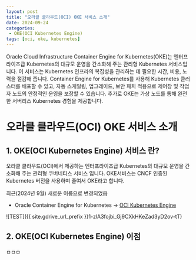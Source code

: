 ```yaml
---
layout: post
title: "오라클 클라우드(OCI) OKE 서비스 소개"
date: 2024-09-24
categories:
 - OKE(OCI Kubernetes Engine)
tags: [oci, oke, kubernetes]
---
```

Oracle Cloud Infrastructure Container Engine for Kubernetes(OKE)는 엔터프라이즈급 Kubernetes의 대규모 운영을 간소화해 주는 관리형 Kubernetes 서비스입니다. 이 서비스는 Kubernetes 인프라의 복잡성을 관리하는 데 필요한 시간, 비용, 노력을 절감해 줍니다. Container Engine for Kubernetes를 사용해 Kubernetes 클러스터를 배포할 수 있고, 자동 스케일링, 업그레이드, 보안 패치 적용으로 제어창 및 작업자 노드의 안정적인 운영을 보장할 수 있습니다. 추가로 OKE는 가상 노드를 통해 완전한 서버리스 Kubernetes 경험을 제공합니다.

# 오라클 클라우드(OCI) OKE 서비스 소개
## 1\. OKE(OCI Kubernetes Engine) 서비스 란?
오라클 클라우드(OCI)에서 제공하는 엔터프라이즈급 Kubernetes의 대규모 운영을 간소화해 주는 관리형 쿠버네티스 서비스 입니다. OKE서비스는 CNCF 인증된 Kubernetes 버전을 사용하며 줄여서 OKE라고 합니다. 

최근(2024년 9월) 새로운 이름으로 변경되었음
* Oracle Container Engine for Kubernetes → [OCI Kubernetes Engine](https://docs.oracle.com/en-us/iaas/releasenotes/conteng/conteng-rename.htm,"oci-release")

![TEST]({{ site.gdrive_url_prefix }}1-zlA3fojbi_Gj9CXkHKeZad3yD2ov-tT)

## 2\. OKE(OCI Kubernetes Engine) 이점
ㅁㅁㅁ

